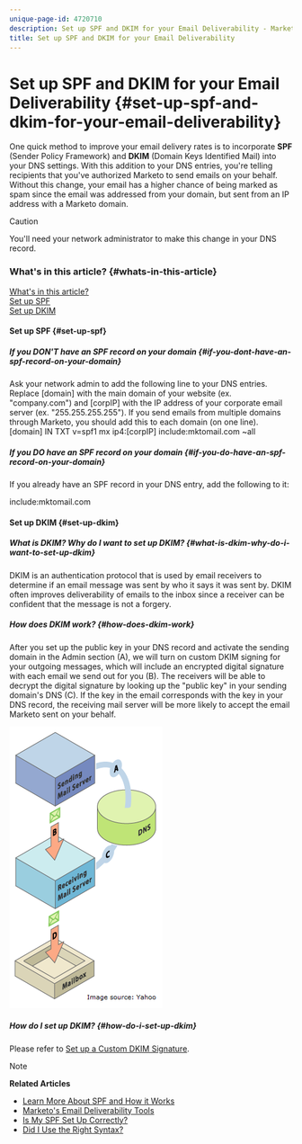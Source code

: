 ```yaml
---
unique-page-id: 4720710
description: Set up SPF and DKIM for your Email Deliverability - Marketo Docs - Product Documentation
title: Set up SPF and DKIM for your Email Deliverability
---
```


# Set up SPF and DKIM for your Email Deliverability {#set-up-spf-and-dkim-for-your-email-deliverability}

One quick method to improve your email delivery rates is to incorporate **SPF** (Sender Policy Framework) and **DKIM** (Domain Keys Identified Mail) into your DNS settings. With this addition to your DNS entries, you're telling recipients that you've authorized Marketo to send emails on your behalf. Without this change, your email has a higher chance of being marked as spam since the email was addressed from your domain, but sent from an IP address with a Marketo domain.

>[!CAUTION]
>
>You'll need your network administrator to make this change in your DNS record.

####

### What's in this article? {#whats-in-this-article}

[What's in this article?](#)  
[Set up SPF](#set-up-spf)  
[Set up DKIM](#set-up-dkim)

#### Set up SPF {#set-up-spf}

##### If you DON'T have an SPF record on your domain {#if-you-dont-have-an-spf-record-on-your-domain}

Ask your network admin to add the following line to your DNS entries. Replace [domain] with the main domain of your website (ex. "company.com") and [corpIP] with the IP address of your corporate email server (ex. "255.255.255.255"). If you send emails from multiple domains through Marketo, you should add this to each domain (on one line).
[domain] IN TXT v=spf1 mx ip4:[corpIP] include:mktomail.com ~all

##### If you DO have an SPF record on your domain {#if-you-do-have-an-spf-record-on-your-domain}

If you already have an SPF record in your DNS entry, add the following to it:

include:mktomail.com

#### Set up DKIM {#set-up-dkim}

##### What is DKIM? Why do I want to set up DKIM? {#what-is-dkim-why-do-i-want-to-set-up-dkim}

DKIM is an authentication protocol that is used by email receivers to determine if an email message was sent by who it says it was sent by. DKIM often improves deliverability of emails to the inbox since a receiver can be confident that the message is not a forgery.

##### How does DKIM work? {#how-does-dkim-work}

After you set up the public key in your DNS record and activate the sending domain in the Admin section (A), we will turn on custom DKIM signing for your outgoing messages, which will include an encrypted digital signature with each email we send out for you (B). The receivers will be able to decrypt the digital signature by looking up the "public key" in your sending domain's DNS (C). If the key in the email corresponds with the key in your DNS record, the receiving mail server will be more likely to accept the email Marketo sent on your behalf.

![](assets/image2015-1-12-13-3a56-3a55.png)

##### How do I set up DKIM? {#how-do-i-set-up-dkim}

Please refer to [Set up a Custom DKIM Signature](set-up-a-custom-dkim-signature.md).

>[!NOTE]
>
>**Related Articles**
>
>* [Learn More About SPF and How it Works](http://www.open-spf.org/Introduction/)
>* [Marketo's Email Deliverability Tools](https://www.marketo.com/software/email-marketing/email-deliverability/)
>* [Is My SPF Set Up Correctly?](http://www.kitterman.com/spf/validate.html)
>* [Did I Use the Right Syntax?](http://www.open-spf.org/SPF_Record_Syntax/)
>

